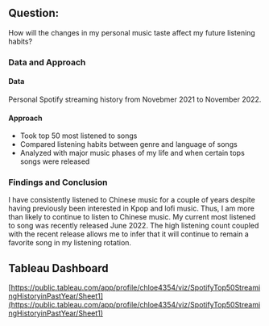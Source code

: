 ## Question:
How will the changes in my personal music taste affect my future listening habits? 

### Data and Approach
#### Data
Personal Spotify streaming history from Novebmer 2021 to November 2022.

#### Approach
* Took top 50 most listened to songs
* Compared listening habits between genre and language of songs
* Analyzed with major music phases of my life and when certain tops songs were released

### Findings and Conclusion
I have consistently listened to Chinese music for a couple of years despite having previously been interested in Kpop and lofi music. Thus, I am more than likely to continue to listen to Chinese music. My current most listened to song was recently released June 2022. The high listening count coupled with the recent release allows me to infer that it will continue to remain a favorite song in my listening rotation.


## Tableau Dashboard
[https://public.tableau.com/app/profile/chloe4354/viz/SpotifyTop50StreamingHistoryinPastYear/Sheet1](https://public.tableau.com/app/profile/chloe4354/viz/SpotifyTop50StreamingHistoryinPastYear/Sheet1)